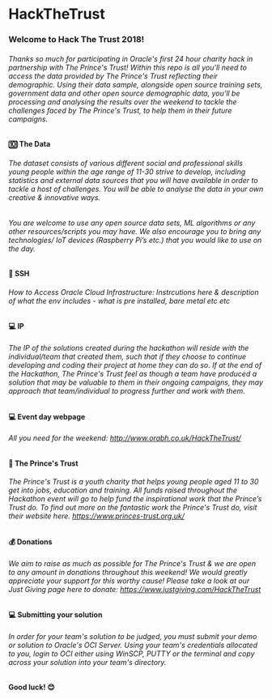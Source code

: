 # HackTheTrust

### Welcome to Hack The Trust 2018! 

###### Thanks so much for participating in Oracle's first 24 hour charity hack in partnership with The Prince's Trust! Within this repo is all you'll need to access the data provided by The Prince's Trust reflecting their demographic. Using their data sample, alongside open source training sets, government data and other open source demographic data, you'll be processing and analysing the results over the weekend to tackle the challenges faced by The Prince's Trust, to help them in their future campaigns.

#### 🔟 The Data

###### The dataset consists of various different social and professional skills young people within the age range of 11-30 strive to develop, including statistics and external data sources that you will have available in order to tackle a host of challenges. You will be able to analyse the data in your own creative & innovative ways.

###### You are welcome to use any open source data sets, ML algorithms or any other resources/scripts you may have. We also encourage you to bring any technologies/ IoT devices (Raspberry Pi’s etc.) that you would like to use on the day.

#### 🔑 SSH

###### How to Access Oracle Cloud Infrastructure: Instrcutions here & description of what the env includes - what is pre installed, bare metal etc etc

#### 💻 IP

###### The IP of the solutions created during the hackathon will reside with the individual/team that created them, such that if they choose to continue developing and coding their project at home they can do so. If at the end of the Hackathon, The Prince's Trust feel as though a team have produced a solution that may be valuable to them in their ongoing campaigns, they may approach that team/individual to progress further and work with them.

#### 💻 Event day webpage

###### All you need for the weekend: http://www.orabh.co.uk/HackTheTrust/

#### 👦 The Prince's Trust

###### The Prince's Trust is a youth charity that helps young people aged 11 to 30 get into jobs, education and training. All funds raised throughout the Hackathon event will go to help fund the inspirational work that the Prince’s Trust do. To find out more on the fantastic work the Prince's Trust do, visit their website here. https://www.princes-trust.org.uk/

#### 💰 Donations

###### We aim to raise as much as possible for The Prince's Trust & we are open to any amount in donations throughout this weekend! We would greatly appreciate your support for this worthy cause! Please take a look at our Just Giving page here to donate: https://www.justgiving.com/HackTheTrust


#### 💻 Submitting your solution

###### In order for your team's solution to be judged, you must submit your demo or solution to Oracle's OCI Server. Using your team's credentials allocated to you, login to OCI either using WinSCP, PUTTY or the terminal and copy across your solution into your team's directory.


#### Good luck! 😊 

